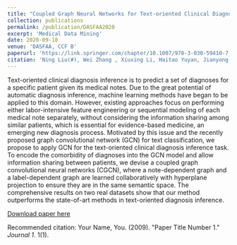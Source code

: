 ```yaml
---
title: "Coupled Graph Neural Networks for Text-oriented Clinical Diagnosis Inference"
collection: publications
permalink: /publication/DASFAA2020
excerpt: 'Medical Data Mining'
date: 2020-09-18
venue: 'DASFAA, CCF B'
paperurl: 'https://link.springer.com/chapter/10.1007/978-3-030-59410-7_26'
citation: 'Ning Liu(#), Wei Zhang , Xiuxing Li, Haitao Yuyan, Jianyong Wang. (2020) Coupled Graph Convolutional Neural Networks for Text-Oriented Clinical Diagnosis Inference. In: Nah Y., Cui B., Lee SW., Yu J.X., Moon YS., Whang S.E. (eds) Database Systems for Advanced Applications. DASFAA 2020. Lecture Notes in Computer Science, vol 12112. Springer, Cham. https://doi.org/10.1007/978-3-030-59410-7_26'
---
```

Text-oriented clinical diagnosis inference is to predict a set of diagnoses for a specific patient given its medical notes. Due to the great potential of automatic diagnosis inference, machine learning methods have began to be applied to this domain. However, existing approaches focus on performing either labor-intensive feature engineering or sequential modeling of each medical note separately, without considering the information sharing among similar patients, which is essential for evidence-based medicine, an emerging new diagnosis process. Motivated by this issue and the recently proposed graph convolutional network (GCN) for text classification, we propose to apply GCN for the text-oriented clinical diagnosis inference task. To encode the comorbidity of diagnoses into the GCN model and allow information sharing between patients, we devise a coupled graph convolutional neural networks (CGCN), where a note-dependent graph and a label-dependent graph are learned collaboratively with hyperplane projection to ensure they are in the same semantic space. The comprehensive results on two real datasets show that our method outperforms the state-of-art methods in text-oriented diagnosis inference.

[Download paper here](https://link.springer.com/chapter/10.1007/978-3-030-59410-7_26)

Recommended citation: Your Name, You. (2009). "Paper Title Number 1." <i>Journal 1</i>. 1(1).
